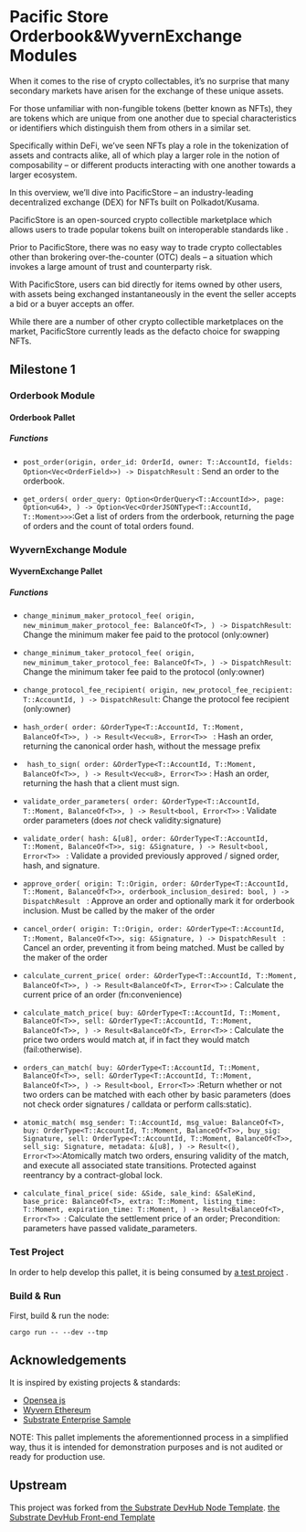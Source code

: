 # Pacific Store Orderbook&WyvernExchange Modules 


When it comes to the rise of crypto collectables, it’s no surprise that many secondary markets have arisen for the exchange of these unique assets.

For those unfamiliar with non-fungible tokens (better known as NFTs), they are tokens which are unique from one another due to special characteristics or identifiers which distinguish them from others in a similar set.

Specifically within DeFi, we’ve seen NFTs play a role in the tokenization of assets and contracts alike, all of which play a larger role in the notion of composability – or different products interacting with one another towards a larger ecosystem.

In this overview, we’ll dive into PacificStore – an industry-leading decentralized exchange (DEX) for NFTs built on Polkadot/Kusama.

PacificStore is an open-sourced crypto collectible marketplace which allows users to trade popular tokens built on interoperable standards like .

Prior to PacificStore, there was no easy way to trade crypto collectables other than brokering over-the-counter (OTC) deals – a situation which invokes a large amount of trust and counterparty risk.

With PacificStore, users can bid directly for items owned by other users, with assets being exchanged instantaneously in the event the seller accepts a bid or a buyer accepts an offer.

While there are a number of other crypto collectible marketplaces on the market, PacificStore currently leads as the defacto choice for swapping NFTs.

## Milestone 1

### Orderbook Module

#### Orderbook Pallet

##### Functions

- `post_order(origin, order_id: OrderId, owner: T::AccountId, fields: Option<Vec<OrderField>>) -> DispatchResult` : Send an order to the orderbook.

- `get_orders( order_query: Option<OrderQuery<T::AccountId>>, page: Option<u64>, ) -> Option<Vec<OrderJSONType<T::AccountId, T::Moment>>>`:Get a list of orders from the orderbook, returning the page of orders
  and the count of total orders found.

### WyvernExchange Module

#### WyvernExchange Pallet


##### Functions

- `change_minimum_maker_protocol_fee( origin, new_minimum_maker_protocol_fee: BalanceOf<T>, ) -> DispatchResult`: Change the minimum maker fee paid to the protocol (only:owner)

- `change_minimum_taker_protocol_fee( origin, new_minimum_taker_protocol_fee: BalanceOf<T>, ) -> DispatchResult`: Change the minimum taker fee paid to the protocol (only:owner)

- `change_protocol_fee_recipient( origin, new_protocol_fee_recipient: T::AccountId, ) -> DispatchResult`: Change the protocol fee recipient (only:owner)

- `hash_order( order: &OrderType<T::AccountId, T::Moment, BalanceOf<T>>, ) -> Result<Vec<u8>, Error<T>> ` : Hash an order, returning the canonical order hash, without the message prefix

- ` hash_to_sign( order: &OrderType<T::AccountId, T::Moment, BalanceOf<T>>, ) -> Result<Vec<u8>, Error<T>>` : Hash an order, returning the hash that a client must sign.

- `validate_order_parameters( order: &OrderType<T::AccountId, T::Moment, BalanceOf<T>>, ) -> Result<bool, Error<T>>` : Validate order parameters (does _not_ check validity:signature)

- `validate_order( hash: &[u8], order: &OrderType<T::AccountId, T::Moment, BalanceOf<T>>, sig: &Signature, ) -> Result<bool, Error<T>> ` : Validate a provided previously approved / signed order, hash, and signature.

- `approve_order( origin: T::Origin, order: &OrderType<T::AccountId, T::Moment, BalanceOf<T>>, orderbook_inclusion_desired: bool, ) -> DispatchResult ` : Approve an order and optionally mark it for orderbook inclusion. Must be called by the maker of the order

- `cancel_order( origin: T::Origin, order: &OrderType<T::AccountId, T::Moment, BalanceOf<T>>, sig: &Signature, ) -> DispatchResult ` : Cancel an order, preventing it from being matched. Must be called by the maker of the order

- `calculate_current_price( order: &OrderType<T::AccountId, T::Moment, BalanceOf<T>>, ) -> Result<BalanceOf<T>, Error<T>>` : Calculate the current price of an order (fn:convenience)

- `calculate_match_price( buy: &OrderType<T::AccountId, T::Moment, BalanceOf<T>>, sell: &OrderType<T::AccountId, T::Moment, BalanceOf<T>>, ) -> Result<BalanceOf<T>, Error<T>>` : Calculate the price two orders would match at, if in fact they would match (fail:otherwise).

- `orders_can_match( buy: &OrderType<T::AccountId, T::Moment, BalanceOf<T>>, sell: &OrderType<T::AccountId, T::Moment, BalanceOf<T>>, ) -> Result<bool, Error<T>>` :Return whether or not two orders can be matched with each other by basic parameters (does not check order signatures / calldata or perform calls:static).

- `atomic_match( msg_sender: T::AccountId, msg_value: BalanceOf<T>, buy: OrderType<T::AccountId, T::Moment, BalanceOf<T>>, buy_sig: Signature, sell: OrderType<T::AccountId, T::Moment, BalanceOf<T>>, sell_sig: Signature, metadata: &[u8], ) -> Result<(), Error<T>>`:Atomically match two orders, ensuring validity of the match, and execute all associated state transitions. Protected against reentrancy by a contract-global lock.

- `calculate_final_price( side: &Side, sale_kind: &SaleKind, base_price: BalanceOf<T>, extra: T::Moment, listing_time: T::Moment, expiration_time: T::Moment, ) -> Result<BalanceOf<T>, Error<T>> `:
  Calculate the settlement price of an order;
  Precondition: parameters have passed validate_parameters.


### Test Project

In order to help develop this pallet, it is being consumed by
[a test project](https://github.com/vlbos/pacific-store-node/tree/dev/front-end) .

### Build & Run

First, build & run the node:

```shell
cargo run -- --dev --tmp
```

## Acknowledgements

It is inspired by existing projects & standards:

- [Opensea js](https://github.com/ProjectOpenSea/opensea-js)
- [Wyvern Ethereum](https://github.com/ProjectOpenSea/wyvern-js/blob/master/src/wyvern-ethereum/contracts/exchange/ExchangeCore.sol)
- [Substrate Enterprise Sample](https://github.com/substrate-developer-hub/substrate-enterprise-sample)


NOTE: This pallet implements the aforementionned process in a simplified way, thus it is intended for demonstration purposes and is not audited or ready for production use.

## Upstream

This project was forked from
[the Substrate DevHub Node Template](https://github.com/substrate-developer-hub/substrate-node-template).
[the Substrate DevHub Front-end Template](https://github.com/substrate-developer-hub/substrate-front-end-template)